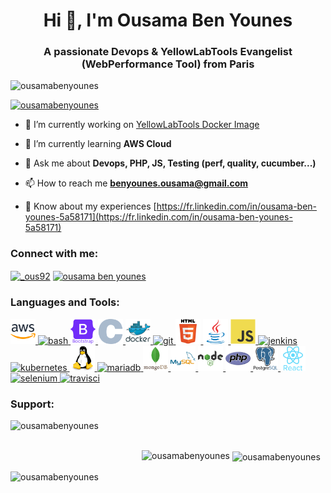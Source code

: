 <h1 align="center">Hi 👋, I'm Ousama Ben Younes</h1>
<h3 align="center">A passionate Devops & YellowLabTools Evangelist (WebPerformance Tool) from Paris</h3>

<p align="left"> <img src="https://komarev.com/ghpvc/?username=ousamabenyounes&label=Profile%20views&color=0e75b6&style=flat" alt="ousamabenyounes" /> </p>

<p align="left"> <a href="https://github.com/ryo-ma/github-profile-trophy"><img src="https://github-profile-trophy.vercel.app/?username=ousamabenyounes" alt="ousamabenyounes" /></a> </p>

- 🔭 I’m currently working on [YellowLabTools Docker Image](https://github.com/ousamabenyounes/docker-yellowlabtools)

- 🌱 I’m currently learning **AWS Cloud**

- 💬 Ask me about **Devops, PHP, JS, Testing (perf, quality, cucumber...)**

- 📫 How to reach me **benyounes.ousama@gmail.com**

- 📄 Know about my experiences [https://fr.linkedin.com/in/ousama-ben-younes-5a58171](https://fr.linkedin.com/in/ousama-ben-younes-5a58171)

<h3 align="left">Connect with me:</h3>
<p align="left">
<a href="https://twitter.com/_ous92" target="blank"><img align="center" src="https://cdn.jsdelivr.net/npm/simple-icons@3.0.1/icons/twitter.svg" alt="_ous92" height="30" width="40" /></a>
<a href="https://linkedin.com/in/ousama ben younes" target="blank"><img align="center" src="https://cdn.jsdelivr.net/npm/simple-icons@3.0.1/icons/linkedin.svg" alt="ousama ben younes" height="30" width="40" /></a>
</p>

<h3 align="left">Languages and Tools:</h3>
<p align="left"> <a href="https://aws.amazon.com" target="_blank"> <img src="https://raw.githubusercontent.com/devicons/devicon/master/icons/amazonwebservices/amazonwebservices-original-wordmark.svg" alt="aws" width="40" height="40"/> </a> <a href="https://www.gnu.org/software/bash/" target="_blank"> <img src="https://www.vectorlogo.zone/logos/gnu_bash/gnu_bash-icon.svg" alt="bash" width="40" height="40"/> </a> <a href="https://getbootstrap.com" target="_blank"> <img src="https://raw.githubusercontent.com/devicons/devicon/master/icons/bootstrap/bootstrap-plain-wordmark.svg" alt="bootstrap" width="40" height="40"/> </a> <a href="https://www.cprogramming.com/" target="_blank"> <img src="https://raw.githubusercontent.com/devicons/devicon/master/icons/c/c-original.svg" alt="c" width="40" height="40"/> </a> <a href="https://www.docker.com/" target="_blank"> <img src="https://raw.githubusercontent.com/devicons/devicon/master/icons/docker/docker-original-wordmark.svg" alt="docker" width="40" height="40"/> </a> <a href="https://git-scm.com/" target="_blank"> <img src="https://www.vectorlogo.zone/logos/git-scm/git-scm-icon.svg" alt="git" width="40" height="40"/> </a> <a href="https://www.w3.org/html/" target="_blank"> <img src="https://raw.githubusercontent.com/devicons/devicon/master/icons/html5/html5-original-wordmark.svg" alt="html5" width="40" height="40"/> </a> <a href="https://www.java.com" target="_blank"> <img src="https://raw.githubusercontent.com/devicons/devicon/master/icons/java/java-original.svg" alt="java" width="40" height="40"/> </a> <a href="https://developer.mozilla.org/en-US/docs/Web/JavaScript" target="_blank"> <img src="https://raw.githubusercontent.com/devicons/devicon/master/icons/javascript/javascript-original.svg" alt="javascript" width="40" height="40"/> </a> <a href="https://www.jenkins.io" target="_blank"> <img src="https://www.vectorlogo.zone/logos/jenkins/jenkins-icon.svg" alt="jenkins" width="40" height="40"/> </a> <a href="https://kubernetes.io" target="_blank"> <img src="https://www.vectorlogo.zone/logos/kubernetes/kubernetes-icon.svg" alt="kubernetes" width="40" height="40"/> </a> <a href="https://www.linux.org/" target="_blank"> <img src="https://raw.githubusercontent.com/devicons/devicon/master/icons/linux/linux-original.svg" alt="linux" width="40" height="40"/> </a> <a href="https://mariadb.org/" target="_blank"> <img src="https://www.vectorlogo.zone/logos/mariadb/mariadb-icon.svg" alt="mariadb" width="40" height="40"/> </a> <a href="https://www.mongodb.com/" target="_blank"> <img src="https://raw.githubusercontent.com/devicons/devicon/master/icons/mongodb/mongodb-original-wordmark.svg" alt="mongodb" width="40" height="40"/> </a> <a href="https://www.mysql.com/" target="_blank"> <img src="https://raw.githubusercontent.com/devicons/devicon/master/icons/mysql/mysql-original-wordmark.svg" alt="mysql" width="40" height="40"/> </a> <a href="https://nodejs.org" target="_blank"> <img src="https://raw.githubusercontent.com/devicons/devicon/master/icons/nodejs/nodejs-original-wordmark.svg" alt="nodejs" width="40" height="40"/> </a> <a href="https://www.php.net" target="_blank"> <img src="https://raw.githubusercontent.com/devicons/devicon/master/icons/php/php-original.svg" alt="php" width="40" height="40"/> </a> <a href="https://www.postgresql.org" target="_blank"> <img src="https://raw.githubusercontent.com/devicons/devicon/master/icons/postgresql/postgresql-original-wordmark.svg" alt="postgresql" width="40" height="40"/> </a> <a href="https://reactjs.org/" target="_blank"> <img src="https://raw.githubusercontent.com/devicons/devicon/master/icons/react/react-original-wordmark.svg" alt="react" width="40" height="40"/> </a> <a href="https://www.selenium.dev" target="_blank"> <img src="https://raw.githubusercontent.com/detain/svg-logos/780f25886640cef088af994181646db2f6b1a3f8/svg/selenium-logo.svg" alt="selenium" width="40" height="40"/> </a> <a href="https://travis-ci.org" target="_blank"> <img src="https://www.vectorlogo.zone/logos/travis-ci/travis-ci-icon.svg" alt="travisci" width="40" height="40"/> </a> </p>

<h3 align="left">Support:</h3>
<p><a href="https://www.buymeacoffee.com/ousamabenyounes"> <img align="left" src="https://cdn.buymeacoffee.com/buttons/v2/default-yellow.png" height="50" width="210" alt="ousamabenyounes" /></a></p><br><br>

<p><img align="left" src="https://github-readme-stats.vercel.app/api/top-langs?username=ousamabenyounes&show_icons=true&locale=en&layout=compact" alt="ousamabenyounes" /></p>

<p>&nbsp;<img align="center" src="https://github-readme-stats.vercel.app/api?username=ousamabenyounes&show_icons=true&locale=en" alt="ousamabenyounes" /></p>

<p><img align="center" src="https://github-readme-streak-stats.herokuapp.com/?user=ousamabenyounes&" alt="ousamabenyounes" /></p>

